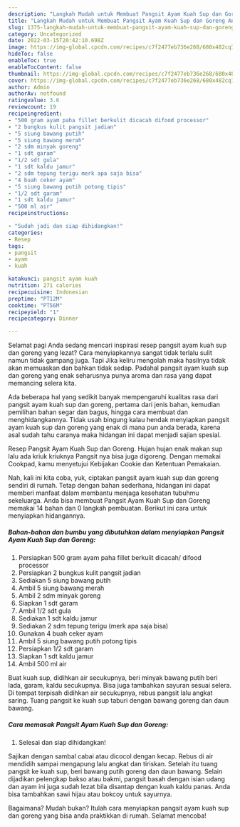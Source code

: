 ```yaml
---
description: "Langkah Mudah untuk Membuat Pangsit Ayam Kuah Sup dan Goreng Anti Gagal"
title: "Langkah Mudah untuk Membuat Pangsit Ayam Kuah Sup dan Goreng Anti Gagal"
slug: 1375-langkah-mudah-untuk-membuat-pangsit-ayam-kuah-sup-dan-goreng-anti-gagal
category: Uncategorized
date: 2022-03-15T20:42:10.698Z
image: https://img-global.cpcdn.com/recipes/c7f2477eb736e268/680x482cq70/pangsit-ayam-kuah-sup-dan-goreng-foto-resep-utama.jpg
hideToc: false
enableToc: true
enableTocContent: false
thumbnail: https://img-global.cpcdn.com/recipes/c7f2477eb736e268/680x482cq70/pangsit-ayam-kuah-sup-dan-goreng-foto-resep-utama.jpg
cover: https://img-global.cpcdn.com/recipes/c7f2477eb736e268/680x482cq70/pangsit-ayam-kuah-sup-dan-goreng-foto-resep-utama.jpg
author: Admin
authorAv: notfound
ratingvalue: 3.6
reviewcount: 19
recipeingredient:
- "500 gram ayam paha fillet berkulit dicacah difood processor"
- "2 bungkus kulit pangsit jadian"
- "5 siung bawang putih"
- "5 siung bawang merah"
- "2 sdm minyak goreng"
- "1 sdt garam"
- "1/2 sdt gula"
- "1 sdt kaldu jamur"
- "2 sdm tepung terigu merk apa saja bisa"
- "4 buah ceker ayam"
- "5 siung bawang putih potong tipis"
- "1/2 sdt garam"
- "1 sdt kaldu jamur"
- "500 ml air"
recipeinstructions:

- "Sudah jadi dan siap dihidangkan!"
categories:
- Resep
tags:
- pangsit
- ayam
- kuah

katakunci: pangsit ayam kuah 
nutrition: 271 calories
recipecuisine: Indonesian
preptime: "PT12M"
cooktime: "PT56M"
recipeyield: "1"
recipecategory: Dinner

---
```



Selamat pagi Anda sedang mencari inspirasi resep pangsit ayam kuah sup dan goreng yang lezat? Cara menyiapkannya sangat tidak terlalu sulit namun tidak gampang juga. Tapi Jika keliru mengolah maka hasilnya tidak akan memuaskan dan bahkan tidak sedap. Padahal pangsit ayam kuah sup dan goreng yang enak seharusnya punya aroma dan rasa yang dapat memancing selera kita.


Ada beberapa hal yang sedikit banyak mempengaruhi kualitas rasa dari pangsit ayam kuah sup dan goreng, pertama dari jenis bahan, kemudian pemilihan bahan segar dan bagus, hingga cara membuat dan menghidangkannya. Tidak usah bingung kalau hendak menyiapkan pangsit ayam kuah sup dan goreng yang enak di mana pun anda berada, karena asal sudah tahu caranya maka hidangan ini dapat menjadi sajian spesial.

Resep Pangsit Ayam Kuah Sup dan Goreng. Hujan hujan enak makan sup lalu ada kriuk kriuknya Pangsit nya bisa juga digoreng. Dengan memakai Cookpad, kamu menyetujui Kebijakan Cookie dan Ketentuan Pemakaian.


Nah, kali ini kita coba, yuk, ciptakan pangsit ayam kuah sup dan goreng sendiri di rumah. Tetap dengan bahan sederhana, hidangan ini dapat memberi manfaat dalam membantu menjaga kesehatan tubuhmu sekeluarga. Anda bisa membuat Pangsit Ayam Kuah Sup dan Goreng memakai 14 bahan dan 0 langkah pembuatan. Berikut ini cara untuk menyiapkan hidangannya.

<!--inarticleads1-->

##### Bahan-bahan dan bumbu yang dibutuhkan dalam menyiapkan Pangsit Ayam Kuah Sup dan Goreng:

1. Persiapkan 500 gram ayam paha fillet berkulit dicacah/ difood processor
1. Persiapkan 2 bungkus kulit pangsit jadian
1. Sediakan 5 siung bawang putih
1. Ambil 5 siung bawang merah
1. Ambil 2 sdm minyak goreng
1. Siapkan 1 sdt garam
1. Ambil 1/2 sdt gula
1. Sediakan 1 sdt kaldu jamur
1. Sediakan 2 sdm tepung terigu (merk apa saja bisa)
1. Gunakan 4 buah ceker ayam
1. Ambil 5 siung bawang putih potong tipis
1. Persiapkan 1/2 sdt garam
1. Siapkan 1 sdt kaldu jamur
1. Ambil 500 ml air


Buat kuah sup, didihkan air secukupnya, beri minyak bawang putih beri lada, garam, kaldu secukupnya. Bisa juga tambahkan sayuran sesuai selera. Di tempat terpisah didihkan air secukupnya, rebus pangsit lalu angkat saring. Tuang pangsit ke kuah sup taburi dengan bawang goreng dan daun bawang. 

<!--inarticleads2-->

##### Cara memasak Pangsit Ayam Kuah Sup dan Goreng:


1. Selesai dan siap dihidangkan!

Sajikan dengan sambal cabai atau dicocol dengan kecap. Rebus di air mendidih sampai mengapung lalu angkat dan tiriskan. Setelah itu tuang pangsit ke kuah sup, beri bawang putih goreng dan daun bawang. Selain dijadikan pelengkap bakso atau bakmi, pangsit basah dengan isian udang dan ayam ini juga sudah lezat bila disantap dengan kuah kaldu panas. Anda bisa tambahkan sawi hijau atau bokcoy untuk sayurnya. 

Bagaimana? Mudah bukan? Itulah cara menyiapkan pangsit ayam kuah sup dan goreng yang bisa anda praktikkan di rumah. Selamat mencoba!
